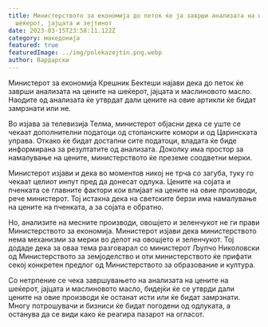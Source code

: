 ```yaml
---
title: Министерството за економија до петок ќе ја заврши анализата на цените на
  шеќерот, јајцата и зејтинот
date: 2023-03-15T23:58:11.122Z
category: македонија
featured: true
featuredImage: ../img/polekazejtin.png.webp
author: Вардарски
---
```


Министерот за економија Крешник Бектеши најави дека до петок ќе заврши анализата на цените на шеќерот, јајцата и маслиновото масло. Наодите од анализата ќе утврдат дали цените на овие артикли ќе бидат замрзнати или не.

Во изјава за телевизија Телма, министерот објасни дека се уште се чекаат дополнителни податоци од стопанските комори и од Царинската управа. Откако ќе бидат достапни сите податоци, владата ќе биде информирана за резултатите од анализата. Доколку има простор за намалување на цените, министерството ќе преземе соодветни мерки.

Министерот изјави и дека во моментов никој не трча со загуба, туку го чекаат целиот инпут пред да донесат одлука. Цените на сојата и пченката се главните фактори кои влијаат на цените на овие производи, рече министерот. Тој истакна дека на светските берзи има намалување на цените на пченката, а за сојата е обратно.

Но, анализите на месните производи, овошјето и зеленчукот не ги прави Министерството за економија. Министерот изјави дека министерството нема механизми за мерки во делот на овошјето и зеленчукот. Тој додаде дека за оваа тема разговарал со министерот Љупчо Николовски од Министерството за земјоделство и оти министерството ќе прифати секој конкретен предлог од Министерството за образование и култура.

Со нетрпение се чека завршувањето на анализата на цените на шеќерот, јајцата и маслиновото масло, бидејќи ќе се утврди дали цените на овие производи ќе останат исти или ќе бидат замрзнати. Многу потрошувачи и бизниси ќе бидат погодени од одлуката, а останува да се види како ќе реагира пазарот на огласот.
